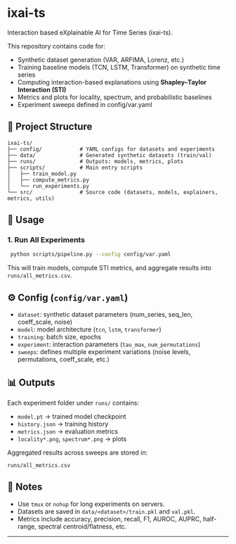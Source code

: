 # ixai-ts

Interaction based eXplainable AI for Time Series (ixai-ts).

This repository contains code for:
- Synthetic dataset generation (VAR, ARFIMA, Lorenz, etc.)
- Training baseline models (TCN, LSTM, Transformer) on synthetic time series
- Computing interaction-based explanations using **Shapley–Taylor Interaction (STI)**
- Metrics and plots for locality, spectrum, and probabilistic baselines
- Experiment sweeps defined in config/var.yaml

## 📂 Project Structure
```
ixai-ts/
├── config/            # YAML configs for datasets and experiments
├── data/              # Generated synthetic datasets (train/val)
├── runs/              # Outputs: models, metrics, plots
├── scripts/           # Main entry scripts
│   ├── train_model.py
│   ├── compute_metrics.py
│   └── run_experiments.py
└── src/               # Source code (datasets, models, explainers, metrics, utils)
```

## 🚀 Usage

### 1. Run All Experiments

```bash
 python scripts/pipeline.py --config config/var.yaml 
```
This will train models, compute STI metrics, and aggregate results into `runs/all_metrics.csv`.

## ⚙️ Config (`config/var.yaml`)
- `dataset`: synthetic dataset parameters (num_series, seq_len, coeff_scale, noise)
- `model`: model architecture (`tcn`, `lstm`, `transformer`)
- `training`: batch size, epochs
- `experiment`: interaction parameters (`tau_max`, `num_permutations`)
- `sweeps`: defines multiple experiment variations (noise levels, permutations, coeff_scale, etc.)

## 📊 Outputs
Each experiment folder under `runs/` contains:
- `model.pt` → trained model checkpoint
- `history.json` → training history
- `metrics.json` → evaluation metrics
- `locality*.png`, `spectrum*.png` → plots

Aggregated results across sweeps are stored in:
```
runs/all_metrics.csv
```

## 🔑 Notes
- Use `tmux` or `nohup` for long experiments on servers.
- Datasets are saved in `data/<dataset>/train.pkl` and `val.pkl`.
- Metrics include accuracy, precision, recall, F1, AUROC, AUPRC, half-range, spectral centroid/flatness, etc.

---

```

